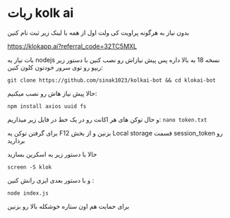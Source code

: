 # ربات kolk ai 

بدون نیاز به هرگونه پراویت کی ولت
اول از همه با لینک زیر ثبت نام کنین

https://klokapp.ai?referral_code=32TC5MXL

بات نیاز به nodejs نسخه 18 به بالا داره
پس پیش نیازاش رو نصب کنین
با دستور زیر ریپو رو توی سرور خودتون کلون کنین:

    git clone https://github.com/sinak1023/kolkai-bot && cd klokai-bot
حالا پیش نیاز هاش رو نصب میکنیم:

    npm install axios uuid fs

و حال توکن های هر اکانت رو در یک خط در فایل زیر میذاریم:
    `nano token.txt`

برای گرفتن توکن یه F12 بزنین و از بخش Local storage قسمت session_token رو بردارید

حالا با دستور زیر یه اسکرین بسازید 

    screen -S klok
و با دستور بعدی ایزی رانش کنین :

    node index.js
برای حمایت هم اون ستاره خوشکله بالا رو بزنین

